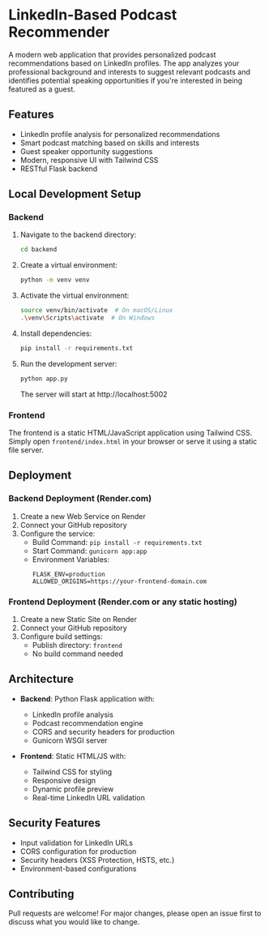# LinkedIn-Based Podcast Recommender

A modern web application that provides personalized podcast recommendations based on LinkedIn profiles. The app analyzes your professional background and interests to suggest relevant podcasts and identifies potential speaking opportunities if you're interested in being featured as a guest.

## Features
- LinkedIn profile analysis for personalized recommendations
- Smart podcast matching based on skills and interests
- Guest speaker opportunity suggestions
- Modern, responsive UI with Tailwind CSS
- RESTful Flask backend

## Local Development Setup

### Backend
1. Navigate to the backend directory:
   ```bash
   cd backend
   ```
2. Create a virtual environment:
   ```bash
   python -m venv venv
   ```
3. Activate the virtual environment:
   ```bash
   source venv/bin/activate  # On macOS/Linux
   .\venv\Scripts\activate  # On Windows
   ```
4. Install dependencies:
   ```bash
   pip install -r requirements.txt
   ```
5. Run the development server:
   ```bash
   python app.py
   ```
   The server will start at http://localhost:5002

### Frontend
The frontend is a static HTML/JavaScript application using Tailwind CSS. Simply open `frontend/index.html` in your browser or serve it using a static file server.

## Deployment

### Backend Deployment (Render.com)
1. Create a new Web Service on Render
2. Connect your GitHub repository
3. Configure the service:
   - Build Command: `pip install -r requirements.txt`
   - Start Command: `gunicorn app:app`
   - Environment Variables:
     ```
     FLASK_ENV=production
     ALLOWED_ORIGINS=https://your-frontend-domain.com
     ```

### Frontend Deployment (Render.com or any static hosting)
1. Create a new Static Site on Render
2. Connect your GitHub repository
3. Configure build settings:
   - Publish directory: `frontend`
   - No build command needed

## Architecture
- **Backend**: Python Flask application with:
  - LinkedIn profile analysis
  - Podcast recommendation engine
  - CORS and security headers for production
  - Gunicorn WSGI server

- **Frontend**: Static HTML/JS with:
  - Tailwind CSS for styling
  - Responsive design
  - Dynamic profile preview
  - Real-time LinkedIn URL validation

## Security Features
- Input validation for LinkedIn URLs
- CORS configuration for production
- Security headers (XSS Protection, HSTS, etc.)
- Environment-based configurations

## Contributing
Pull requests are welcome! For major changes, please open an issue first to discuss what you would like to change.
